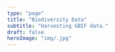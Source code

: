 ```yaml
---
type: "page"
title: "Biodiversity Data"
subtitle: "Harvesting GBIF data."
draft: false
heroImage: "img/.jpg"
---
```

